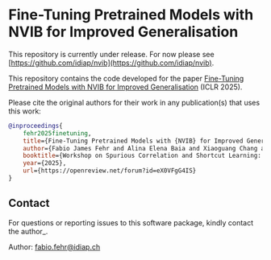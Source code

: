 # Fine-Tuning Pretrained Models with NVIB for Improved Generalisation

This repository is currently under release. For now please see [https://github.com/idiap/nvib](https://github.com/idiap/nvib).

This repository contains the code developed for the paper [Fine-Tuning Pretrained Models with NVIB for Improved Generalisation](https://openreview.net/forum?id=eX0VFgG4IS) (ICLR 2025).


Please cite the original authors for their work in any publication(s) that uses this work:

```bib
@inproceedings{
    fehr2025finetuning,
    title={Fine-Tuning Pretrained Models with {NVIB} for Improved Generalisation},
    author={Fabio James Fehr and Alina Elena Baia and Xiaoguang Chang and Andrei Catalin Coman and Karl El Hajal and Dina El Zein and Shashi Kumar and Juan Pablo Zuluaga Gomez and Andrea Cavallaro and Damien Teney and James Henderson},
    booktitle={Workshop on Spurious Correlation and Shortcut Learning: Foundations and Solutions},
    year={2025},
    url={https://openreview.net/forum?id=eX0VFgG4IS}
}
```


## Contact

For questions or reporting issues to this software package, kindly contact the author_.

Author: fabio.fehr@idiap.ch
